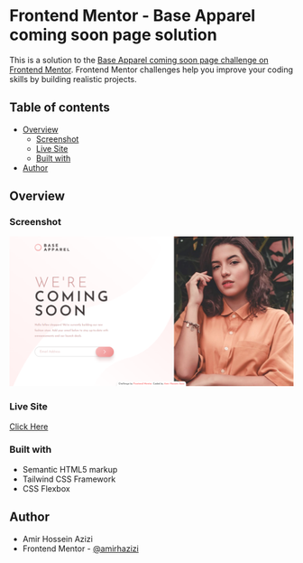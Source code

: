 # Frontend Mentor - Base Apparel coming soon page solution

This is a solution to the [Base Apparel coming soon page challenge on Frontend Mentor](https://www.frontendmentor.io/challenges/base-apparel-coming-soon-page-5d46b47f8db8a7063f9331a0). Frontend Mentor challenges help you improve your coding skills by building realistic projects.

## Table of contents

- [Overview](#overview)
  - [Screenshot](#screenshot)
  - [Live Site](#livesite)
  - [Built with](#built-with)
- [Author](#author)

## Overview

### Screenshot

![screenshot of project](./images/screenshot.png)

### Live Site

[Click Here](https://glowing-brigadeiros-da1a4f.netlify.app/)

### Built with

- Semantic HTML5 markup
- Tailwind CSS Framework
- CSS Flexbox

## Author

- Amir Hossein Azizi
- Frontend Mentor - [@amirhazizi](https://www.frontendmentor.io/profile/amirhazizi)
